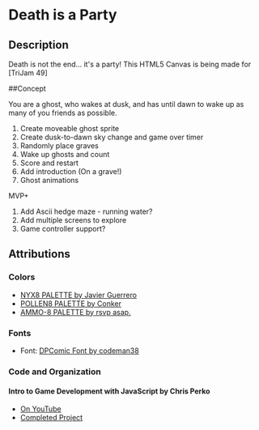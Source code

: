 # Death is a Party

## Description
Death is not the end... it's a party! This HTML5 Canvas is being made for [TriJam 49]

##Concept

You are a ghost, who wakes at dusk, and has until dawn to wake up as many of you friends as possible.

1. Create moveable ghost sprite
2. Create dusk-to-dawn sky change and game over timer
3. Randomly place graves
4. Wake up ghosts and count
5. Score and restart
6. Add introduction (On a grave!)
7. Ghost animations

MVP+
1. Add Ascii hedge maze - running water?
2. Add multiple screens to explore
3. Game controller support?



## Attributions

### Colors
- [NYX8 PALETTE by Javier Guerrero](https://lospec.com/palette-list/nyx8)
- [POLLEN8 PALETTE by Conker](https://lospec.com/palette-list/pollen8)
- [AMMO-8 PALETTE by rsvp asap.](https://lospec.com/palette-list/ammo-8)

### Fonts
- Font: [DPComic Font by codeman38](https://www.1001fonts.com/dpcomic-font.html)


### Code and Organization

#### Intro to Game Development with JavaScript by Chris Perko
- [On YouTube](https://www.youtube.com/watch?v=3EMxBkqC4z0)
- [Completed Project](https://codesandbox.io/s/z2pqr9620m)
